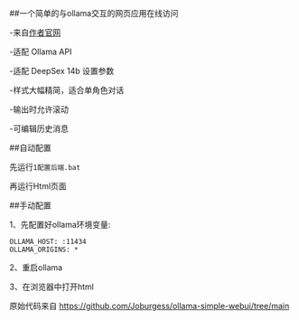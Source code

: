 ##一个简单的与ollama交互的网页应用在线访问

-来自[作者官网](https://leftnorth.com/test.html)

-适配 Ollama API

-适配 DeepSex 14b 设置参数

-样式大幅精简，适合单角色对话

-输出时允许滚动

-可编辑历史消息

##自动配置

先运行`1配置后端.bat`

再运行Html页面

##手动配置

1、先配置好ollama环境变量:

```
OLLAMA_HOST: :11434
OLLAMA_ORIGINS: *
```

2、重启ollama

3、在浏览器中打开html

原始代码来自
https://github.com/Joburgess/ollama-simple-webui/tree/main
